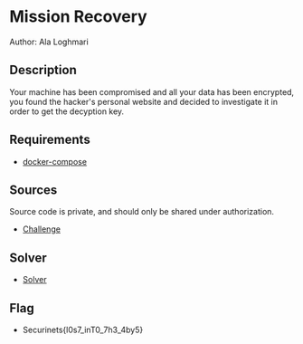 
# Mission Recovery

Author: Ala Loghmari

## Description

Your machine has been compromised and all your data has been encrypted, you found the hacker's personal website and decided to investigate it in order to get the decyption key.

## Requirements

- [docker-compose](./challenge/html/docker-compose.yml)

## Sources

Source code is private, and should only be shared under authorization.

- [Challenge](./challenge/html)

## Solver

- [Solver](./Mission%20Recovery%20Walkthrough.pdf)

## Flag
- Securinets{l0s7_inT0_7h3_4by5}